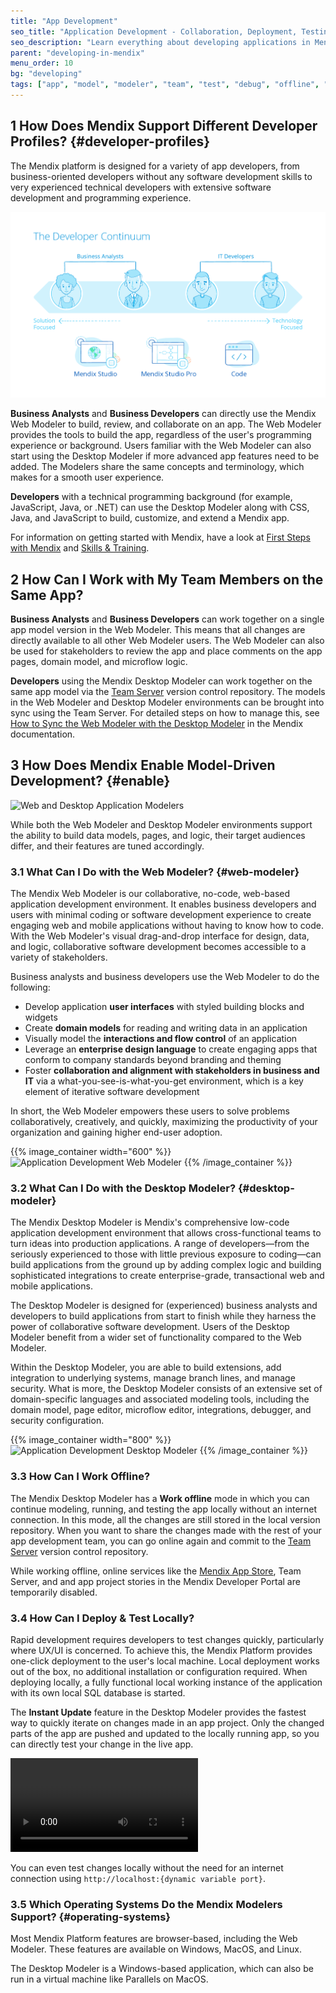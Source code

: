 ```yaml
---
title: "App Development"
seo_title: "Application Development - Collaboration, Deployment, Testing, Operating Systems"
seo_description: "Learn everything about developing applications in Mendix including collaboration, deployment & testing tools & what operating systems are supported."
parent: "developing-in-mendix"
menu_order: 10
bg: "developing"
tags: ["app", "model", "modeler", "team", "test", "debug", "offline", "custom code"]
---
```


## 1 How Does Mendix Support Different Developer Profiles? {#developer-profiles}

The Mendix platform is designed for a variety of app developers, from business-oriented developers without any software development skills to very experienced technical developers with extensive software development and programming experience.

![The Developer Continuum - Solution Focused vs Technology Focused](attachments/developer-continuum.png)

**Business Analysts** and **Business Developers** can directly use the Mendix Web Modeler to build, review, and collaborate on an app. The Web Modeler provides the tools to build the app, regardless of the user's programming experience or background. Users familiar with the Web Modeler can also start using the Desktop Modeler if more advanced app features need to be added. The Modelers share the same concepts and terminology, which makes for a smooth user experience.

**Developers** with a technical programming background (for example, JavaScript, Java, or .NET) can use the Desktop Modeler along with CSS, Java, and JavaScript to build, customize, and extend a Mendix app.

For information on getting started with Mendix, have a look at [First Steps with Mendix](../evaluation-learning/getting-started) and [Skills & Training](../evaluation-learning/skills-training).

## 2 How Can I Work with My Team Members on the Same App?

**Business Analysts** and **Business Developers** can work together on a single app model version in the Web Modeler. This means that all changes are directly available to all other Web Modeler users. The Web Modeler can also be used for stakeholders to review the app and place comments on the app pages, domain model, and microflow logic.

**Developers** using the Mendix Desktop Modeler can work together on the same app model via the [Team Server](version-control) version control repository. The models in the Web Modeler and Desktop Modeler environments can be brought into sync using the Team Server. For detailed steps on how to manage this, see [How to Sync  the Web Modeler with the Desktop Modeler](https://docs.mendix.com/howto/web-modeler/syncing-webmodeler-desktop) in the Mendix documentation.

## 3 How Does Mendix Enable Model-Driven Development? {#enable}

![Web and Desktop Application Modelers](attachments/BothModelers.png)

While both the Web Modeler and Desktop Modeler environments support the ability to build data models, pages, and logic, their target audiences differ, and their features are tuned accordingly.

### 3.1 What Can I Do with the Web Modeler? {#web-modeler}

The Mendix Web Modeler is our collaborative, no-code, web-based application development environment. It enables business developers and users with minimal coding or software development experience to create engaging web and mobile applications without having to know how to code. With the Web Modeler's visual drag-and-drop interface for design, data, and logic, collaborative software development becomes accessible to a variety of stakeholders.

Business analysts and business developers use the Web Modeler to do the following:

* Develop application **user interfaces** with styled building blocks and widgets
* Create **domain models** for reading and writing data in an application
* Visually model the **interactions and flow control** of an application
* Leverage an **enterprise design language** to create engaging apps that conform to company standards beyond branding and theming
* Foster **collaboration and alignment with stakeholders in business and IT** via a what-you-see-is-what-you-get environment, which is a key element of iterative software development

In short, the Web Modeler empowers these users to solve problems collaboratively, creatively, and quickly, maximizing the productivity of your organization and gaining higher end-user adoption.

{{% image_container width="600" %}}
![Application Development Web Modeler](attachments/web-modeler-test.png)
{{% /image_container %}}

### 3.2 What Can I Do with the Desktop Modeler? {#desktop-modeler}

The Mendix Desktop Modeler is Mendix's comprehensive low-code application development environment that allows cross-functional teams to turn ideas into production applications. A range of developers—from the seriously experienced to those with little previous exposure to coding—can build applications from the ground up by adding complex logic and building sophisticated integrations to create enterprise-grade, transactional web and mobile applications.

The Desktop Modeler is designed for (experienced) business analysts and developers to build applications from start to finish while they harness the power of collaborative software development. Users of the Desktop Modeler benefit from a wider set of functionality compared to the Web Modeler.

Within the Desktop Modeler, you are able to build extensions, add integration to underlying systems, manage branch lines, and manage security. What is more, the Desktop Modeler consists of an extensive set of domain-specific languages and associated modeling tools, including the domain model, page editor, microflow editor, integrations, debugger, and security configuration.

{{% image_container width="800" %}}
![Application Development Desktop Modeler](attachments/desktop-modeler.png)
{{% /image_container %}}

### 3.3 How Can I Work Offline?

The Mendix Desktop Modeler has a **Work offline** mode in which you can continue modeling, running, and testing the app locally without an internet connection. In this mode, all the changes are still stored in the local version repository. When you want to share the changes made with the rest of your app development team, you can go online again and commit to the [Team Server](version-control) version control repository.

While working offline, online services like the [Mendix App Store](https://appstore.home.mendix.com/index3.html), Team Server, and and app project stories in the Mendix Developer Portal are temporarily disabled.

### 3.4 How Can I Deploy & Test Locally?

Rapid development requires developers to test changes quickly, particularly where UX/UI is concerned. To achieve this, the Mendix Platform provides one-click deployment to the user's local machine. Local deployment works out of the box, no additional installation or configuration required. When deploying locally, a fully functional local working instance of the application with its own local SQL database is started.

The **Instant Update** feature in the Desktop Modeler provides the fastest way to quickly iterate on changes made in an app project. Only the changed parts of the app are pushed and updated to the locally running app, so you can directly test your change in the live app.

<video controls  src="attachments/instant-update.mp4">VIDEO</video>

You can even test changes locally without the need for an internet connection using `http://localhost:{dynamic variable port}`.

### 3.5 Which Operating Systems Do the Mendix Modelers Support? {#operating-systems}

Most Mendix Platform features are browser-based, including the Web Modeler. These features are available on Windows, MacOS, and Linux.

The Desktop Modeler is a Windows-based application, which can also be run in a virtual machine like Parallels on MacOS.

